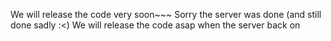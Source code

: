 We will release the code very soon~~~ Sorry the server was done (and still done sadly :<) We will release the code asap when the server back on
